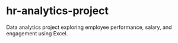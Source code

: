 # hr-analytics-project
Data analytics project exploring employee performance, salary, and engagement using Excel.
